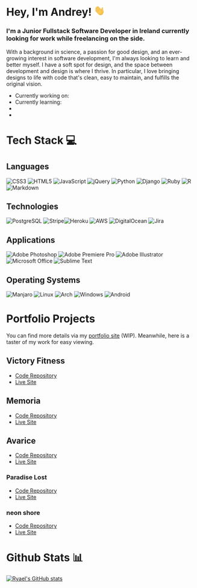 # Hey, I'm Andrey! <img src="https://github.com/ryael/ryael/blob/master/assets/Hi.gif" width="29px">

### I'm a Junior Fullstack Software Developer in Ireland currently looking for work while freelancing on the side.

With a background in science, a passion for good design, and an ever-growing interest in software development, I'm always looking to learn and better myself. I have a soft spot for design, and the space between development and design is where I thrive. In particular, I love bringing designs to life with code that's clean, easy to maintain, and fulfills the original vision.

- Currently working on:
- Currently learning:
-
-

# Tech Stack 💻

## Languages

![CSS3](https://img.shields.io/badge/CSS3-%231572B6.svg?&style=flat&logo=css3&logoColor=white) ![HTML5](https://img.shields.io/badge/HTML5-%23E34F26.svg?style=flat&logo=html5&logoColor=white) ![JavaScript](https://img.shields.io/badge/JavaScript-%23323330.svg?style=flat&logo=javascript&logoColor=%23F7DF1E) ![jQuery](https://img.shields.io/badge/jQuery-%230769AD.svg?style=flat&logo=jquery&logoColor=white) ![Python](https://img.shields.io/badge/Python-3670A0?style=flat&logo=python&logoColor=ffdd54) ![Django](https://img.shields.io/badge/Django-%23092E20.svg?style=flat&logo=django&logoColor=white) ![Ruby](https://img.shields.io/badge/Ruby-%23CC342D.svg?style=flat&logo=ruby&logoColor=white) ![R](https://img.shields.io/badge/R-276DC3?style=flat&logo=r&logoColor=white) ![Markdown](https://img.shields.io/badge/Markdown-%23000000.svg?style=flat&logo=markdown&logoColor=white)

## Technologies

![PostgreSQL](https://img.shields.io/badge/PostgreSQL-%23316192.svg?&style=flat&logo=Postgresql&logoColor=white) ![Stripe](https://img.shields.io/badge/Stripe-626CD9?style=flat&logo=Stripe&logoColor=white)![Heroku](https://img.shields.io/badge/Heroku-%23430098.svg?style=flat&logo=heroku&logoColor=white) ![AWS](https://img.shields.io/badge/AWS-%23FF9900.svg?style=flat&logo=amazon-aws&logoColor=white) ![DigitalOcean](https://img.shields.io/badge/Digital_Ocean-0080FF?style=flat&logo=DigitalOcean&logoColor=white) ![Jira](https://img.shields.io/badge/Jira-%230A0FFF.svg?style=flat&logo=jira&logoColor=white) 

## Applications

![Adobe Photoshop](https://img.shields.io/badge/Adobe%20Photoshop-%2331A8FF.svg?style=flat&logo=adobe%20photoshop&logoColor=white) ![Adobe Premiere Pro](https://img.shields.io/badge/Adobe%20Premiere%20Pro-9999FF.svg?style=flat&logo=Adobe%20Premiere%20Pro&logoColor=white) ![Adobe Illustrator](https://img.shields.io/badge/Adobe%20Illustrator-%23FF9A00.svg?style=flat&logo=adobe%20illustrator&logoColor=white) ![Microsoft Office](https://img.shields.io/badge/Microsoft_Office-D83B01?style=flat&logo=microsoft-office&logoColor=white) ![Sublime Text](https://img.shields.io/badge/Sublime_Text-%23575757.svg?style=flat&logo=sublime-text&logoColor=important)

## Operating Systems

![Manjaro](https://img.shields.io/badge/Manjaro-35BF5C?style=flat&logo=Manjaro&logoColor=white) ![Linux](https://img.shields.io/badge/Linux-FCC624?style=flat&logo=linux&logoColor=black) ![Arch](https://img.shields.io/badge/Arch%20Linux-1793D1?logo=arch-linux&logoColor=fff&style=flat) ![Windows](https://img.shields.io/badge/Windows-0078D6?style=flat&logo=windows&logoColor=white) ![Android](https://img.shields.io/badge/Android-3DDC84?style=flat&logo=android&logoColor=white)

# Portfolio Projects

You can find more details via my [portfolio site]() (WIP). Meanwhile, here is a taster of my work for easy viewing.

## Victory Fitness

* [Code Repository](https://github.com/Ryael/victory-fitness)
* [Live Site](https://ryael.github.io/victory-fitness/)

## Memoria

* [Code Repository](https://github.com/Ryael/memoria)
* [Live Site](https://ryael.github.io/memoria/)

## Avarice

* [Code Repository](https://github.com/Ryael/avarice)
* [Live Site](https://avarice-txt.herokuapp.com/)

### Paradise Lost

* [Code Repository](https://github.com/Ryael/paradise-lost)
* [Live Site](https://paradise-lost-app.herokuapp.com/)

### neon shore

* [Code Repository](https://github.com/Ryael/neon-shore)
* [Live Site](https://neon-shore-a156870f9760.herokuapp.com/)

# Github Stats 📊

[![Ryael's GitHub stats](https://github-readme-stats.vercel.app/api?username=ryael)](https://github.com/anuraghazra/github-readme-stats)
